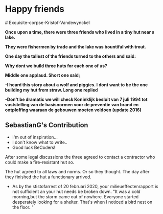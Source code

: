 <H1> Happy friends </H1>
# Exquisite-corpse-Kristof-Vandewynckel

<p>
<strong>

Once upon a time, there were three friends who lived in a tiny hut near a lake.
<br>

They were fishermen by trade and the lake was bountiful with trout.
<br>

One day the tallest of the friends turned to the others and said:
<br>

</strong>

<strong>
Why dont we build three huts for each one of us?
 
Middle one applaud. Short one said;

-I heard this story about a wolf and piggies. I dont want to be the one building my hut from straw. Long one replied 

-Don't be dramatic we will check Koninklijk besluit van 7 juli 1994 tot vaststelling van de basisnormen voor de preventie van brand en ontploffing waaraan de gebouwen moeten voldoen (update 2016)

</strong>

## SebastianG's Contribution 
* I'm out of inspiration...
* I don't know what to write..
* Good luck BeCoders!

After some legal discussions the three agreed to contact a contractor who could make a fire-resistant hut so. 

The hut agreed to all laws and norms. Or so they thought. The day after they finished the hut a functionary  arrived.

- As by the stistofarrest of 20 februari 2020, your milieueffectenrapport is not sufficient an your hut needs be broken down.
"It was a cold morning,but the storm came out of nowhere. Everyone started desperately looking for a shelter. That's when I noticed a bird nest on the floor. " 
